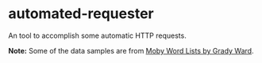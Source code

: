 # automated-requester
An tool to accomplish some automatic HTTP requests.

**Note:** Some of the data samples are from [Moby Word Lists by Grady Ward](http://www.gutenberg.org/ebooks/3201).
